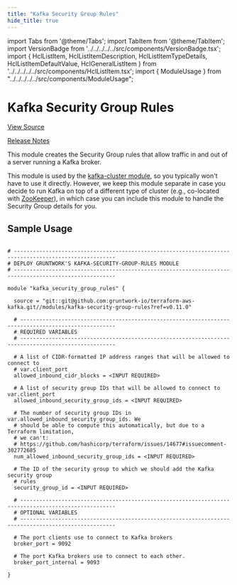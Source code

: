 ```yaml
---
title: "Kafka Security Group Rules"
hide_title: true
---
```


import Tabs from '@theme/Tabs';
import TabItem from '@theme/TabItem';
import VersionBadge from '../../../../../src/components/VersionBadge.tsx';
import { HclListItem, HclListItemDescription, HclListItemTypeDetails, HclListItemDefaultValue, HclGeneralListItem } from '../../../../../src/components/HclListItem.tsx';
import { ModuleUsage } from "../../../../../src/components/ModuleUsage";

<VersionBadge repoTitle="Kafka" version="0.11.0" lastModifiedVersion="0.6.0"/>

# Kafka Security Group Rules

<a href="https://github.com/gruntwork-io/terraform-aws-kafka/tree/master/modules/kafka-security-group-rules" className="link-button" title="View the source code for this module in GitHub.">View Source</a>

<a href="https://github.com/gruntwork-io/terraform-aws-kafka/releases/tag/v0.6.0" className="link-button" title="Release notes for only versions which impacted this module.">Release Notes</a>

This module creates the Security Group rules that allow traffic in and out of a server running a Kafka broker.

This module is used by the [kafka-cluster module](https://github.com/gruntwork-io/terraform-aws-kafka/tree/master/modules/kafka-cluster), so you typically won't have to use
it directly. However, we keep this module separate in case you decide to run Kafka on top of a different type of
cluster (e.g., co-located with [ZooKeeper](https://github.com/gruntwork-io/terraform-aws-zookeeper)), in which case you can
include this module to handle the Security Group details for you.

## Sample Usage

<ModuleUsage>

```hcl title="main.tf"

# ------------------------------------------------------------------------------------------------------
# DEPLOY GRUNTWORK'S KAFKA-SECURITY-GROUP-RULES MODULE
# ------------------------------------------------------------------------------------------------------

module "kafka_security_group_rules" {

  source = "git::git@github.com:gruntwork-io/terraform-aws-kafka.git//modules/kafka-security-group-rules?ref=v0.11.0"

  # ----------------------------------------------------------------------------------------------------
  # REQUIRED VARIABLES
  # ----------------------------------------------------------------------------------------------------

  # A list of CIDR-formatted IP address ranges that will be allowed to connect to
  # var.client_port
  allowed_inbound_cidr_blocks = <INPUT REQUIRED>

  # A list of security group IDs that will be allowed to connect to var.client_port
  allowed_inbound_security_group_ids = <INPUT REQUIRED>

  # The number of security group IDs in var.allowed_inbound_security_group_ids. We
  # should be able to compute this automatically, but due to a Terraform limitation,
  # we can't:
  # https://github.com/hashicorp/terraform/issues/14677#issuecomment-302772685
  num_allowed_inbound_security_group_ids = <INPUT REQUIRED>

  # The ID of the security group to which we should add the Kafka security group
  # rules
  security_group_id = <INPUT REQUIRED>

  # ----------------------------------------------------------------------------------------------------
  # OPTIONAL VARIABLES
  # ----------------------------------------------------------------------------------------------------

  # The port clients use to connect to Kafka brokers
  broker_port = 9092

  # The port Kafka brokers use to connect to each other.
  broker_port_internal = 9093

}

```

</ModuleUsage>


<!-- ##DOCS-SOURCER-START
{
  "originalSources": [
    "https://github.com/gruntwork-io/terraform-aws-kafka/tree/master/modules/kafka-security-group-rules/readme.md",
    "https://github.com/gruntwork-io/terraform-aws-kafka/tree/master/modules/kafka-security-group-rules/variables.tf",
    "https://github.com/gruntwork-io/terraform-aws-kafka/tree/master/modules/kafka-security-group-rules/outputs.tf"
  ],
  "sourcePlugin": "module-catalog-api",
  "hash": "aa5e24929d6a38eb8bc9ebca8d7cc20c"
}
##DOCS-SOURCER-END -->
